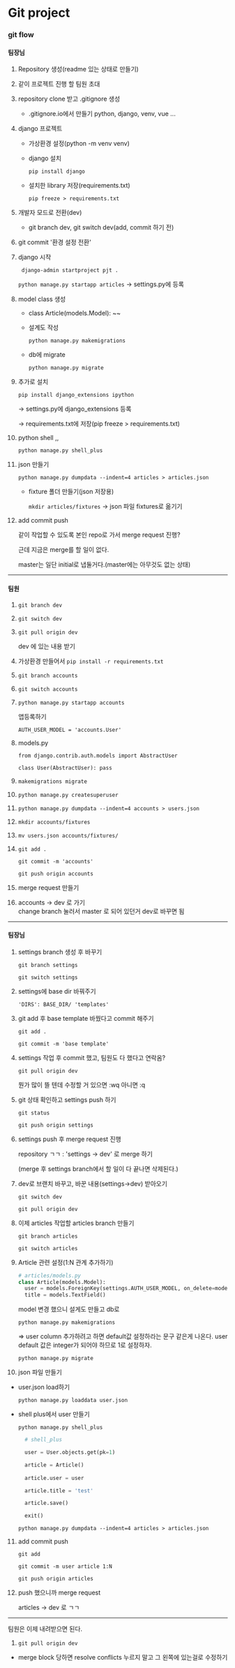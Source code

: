 # Git project

### git flow

#### 팀장님
1. Repository 생성(readme 있는 상태로 만들기)
   
2. 같이 프로젝트 진행 할 팀원 초대
   
3. repository clone 받고 .gitignore 생성
   * .gitignore.io에서 만들기 python, django, venv, vue ...
4. django 프로젝트

   * 가상환경 설정(python -m venv venv)
   * django 설치
      
      `pip install django`
   
   * 설치한 library 저장(requirements.txt)

      `pip freeze > requirements.txt`

5. 개발자 모드로 전환(dev)
    * git branch dev, git switch dev(add, commit 하기 전)

6. git commit '환경 설정 전환'

7. django 시작
    
    ` django-admin startproject pjt .`

    `python manage.py startapp articles` -> settings.py에 등록

8. model class 생성

    * class Article(models.Model): ~~

    * 설계도 작성
  
      `python manage.py makemigrations`

    * db에 migrate
    
      `python manage.py migrate`

9.  추가로 설치
    
    `pip install django_extensions ipython` 
    
    -> settings.py에 django_extensions 등록

    -> requirements.txt에 저장(pip freeze > requirements.txt)


10. python shell ,, 
    
    `python manage.py shell_plus`
    

11. json 만들기

    `python manage.py dumpdata --indent=4 articles > articles.json`

    * fixture 폴더 만들기(json 저장용)

      `mkdir articles/fixtures` -> json 파일 fixtures로 옮기기 

12. add commit push

    같이 작업할 수 있도록 본인 repo로 가서 merge request 진행?

    근데 지금은 merge를 할 일이 없다.

    master는 일단 initial로 냅둘거다.(master에는 아무것도 없는 상태)


---
#### 팀원
1. `git branch dev`
2. `git switch dev`
3. `git pull origin dev`
  
    dev 에 있는 내용 받기
4. 가상환경 만들어서 `pip install -r requirements.txt`
5. `git branch accounts`
6. `git switch accounts`
7. `python manage.py startapp accounts`
   
    앱등록하기

    `AUTH_USER_MODEL = 'accounts.User'`
8. models.py

    `from django.contrib.auth.models import AbstractUser`

    `class User(AbstractUser):
        pass`

9. `makemigrations migrate`
10. `python manage.py createsuperuser`
11. `python manage.py dumpdata --indent=4 accounts > users.json`
12. `mkdir accounts/fixtures`
13. `mv users.json accounts/fixtures/`
14. `git add .`
 
    `git commit -m 'accounts'`

    `git push origin accounts`

15. merge request 만들기
16. accounts -> dev 로 가기<br>
    change branch 눌러서 master 로 되어 있던거 dev로 바꾸면 됨

---
#### 팀장님

1. settings branch 생성 후 바꾸기
   
   `git branch settings`
   
   `git switch settings`
   
2. settings에 base dir 바꿔주기
  
    `'DIRS': BASE_DIR/ 'templates'`

3. git add 후 base template 바꿨다고 commit 해주기
   
    `git add .`
  
    `git commit -m 'base template'`

4. settings 작업 후 commit 했고, 팀원도 다 했다고 연락옴?
   
    `git pull origin dev` 

    뭔가 많이 뜰 텐데 수정할 거 있으면 :wq 아니면 :q

5. git 상태 확인하고 settings push 하기
   
    `git status`

    `git push origin settings`

6. settings push 후 merge request 진행
  
    repository ㄱㄱ : 'settings -> dev' 로 merge 하기 

    (merge 후 settings branch에서 할 일이 다 끝나면 삭제된다.)

7. dev로 브랜치 바꾸고, 바꾼 내용(settings->dev) 받아오기
   
   `git switch dev`

   `git pull origin dev`

8. 이제 articles 작업할 articles branch 만들기

   `git branch articles`

   `git switch articles`

9. Article 관련 설정(1:N 관계 추가하기)

    ```py
    # articles/models.py
    class Article(models.Model):
      user = models.ForeignKey(settings.AUTH_USER_MODEL, on_delete=models.CASCADE)
      title = models.TextField()
    ```    

    model 변경 했으니 설게도 만들고 db로

    `python manage.py makemigrations`

    => user column 추가하려고 하면 default값 설정하라는 문구 같은게 나온다.
    user default 값은 integer가 되어야 하므로 1로 설정하자.

    `python manage.py migrate`

10. json 파일 만들기

  * user.json load하기
  
    `python manage.py loaddata user.json`

  * shell plus에서 user 만들기

    `python manage.py shell_plus`
    
    ```py
      # shell_plus

      user = User.objects.get(pk=1)

      article = Article()
      
      article.user = user

      article.title = 'test'

      article.save()

      exit()
    ```

    `python manage.py dumpdata --indent=4 articles > articles.json`

11. add commit push

    `git add`

    `git commit -m user article 1:N`

    `git push origin articles`
    
12. push 했으니까 merge request

    articles -> dev 로 ㄱㄱ 

--- 
팀원은 이제 내려받으면 된다. 

1. `git pull origin dev`


* merge block 당하면 resolve conflicts 누르지 말고 그 왼쪽에 있는걸로 수정하기